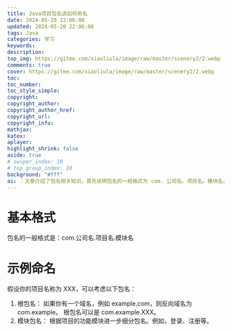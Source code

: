 ```yaml
---
title: Java项目包名该如何命名
date: 2024-05-20 22:06:00
updated: 2024-05-20 22:06:00
tags: Java
categories: 学习
keywords: 
description:
top_img: https://gitee.com/xiaoliula/image/raw/master/scenery2/2.webp
comments: true
cover: https://gitee.com/xiaoliula/image/raw/master/scenery2/2.webp
toc:
toc_number:
toc_style_simple:
copyright:
copyright_author:
copyright_author_href:
copyright_url:
copyright_info:
mathjax:
katex:
aplayer:
highlight_shrink: false
aside: true
# swiper_index: 10
# top_group_index: 10
background: "#fff"
ai: ：文章介绍了包名相关知识。首先说明包名的一般格式为 com. 公司名。项目名。模块名。接着以项目名称为 XXX 为例，指出若有域名example.com，根包名可设为 com.example.XXX；还提到应依据项目功能模块，如登录、注册等，对模块包名进行进一步细分。
---
```


# 基本格式
  包名的一般格式是：com.公司名.项目名.模块名
# 示例命名
  假设你的项目名称为 XXX，可以考虑以下包名：
1. 根包名：
如果你有一个域名，例如 example.com，则反向域名为 com.example。
根包名可以是 com.example.XXX。
2. 模块包名：
根据项目的功能模块进一步细分包名。例如，登录、注册等。